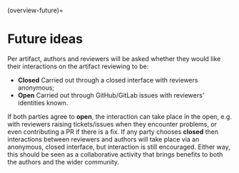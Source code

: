 (overview-future)=

# Future ideas

Per artifact, authors and reviewers will be asked whether they would like their interactions on the artifact reviewing to be:

 * **Closed** Carried out through a closed interface with reviewers anonymous;
 * **Open** Carried out through GitHub/GitLab issues with reviewers’ identities known.

If both parties agree to **open**, the interaction can take place in the open, e.g. with reviewers raising tickets/issues when they encounter problems, or even contributing a PR if there is a fix. If any party chooses **closed** then interactions between reviewers and authors will take place via an anonymous, closed interface, but interaction is still encouraged. Either way, this should be seen as a collaborative activity that brings benefits to both the authors and the wider community.
